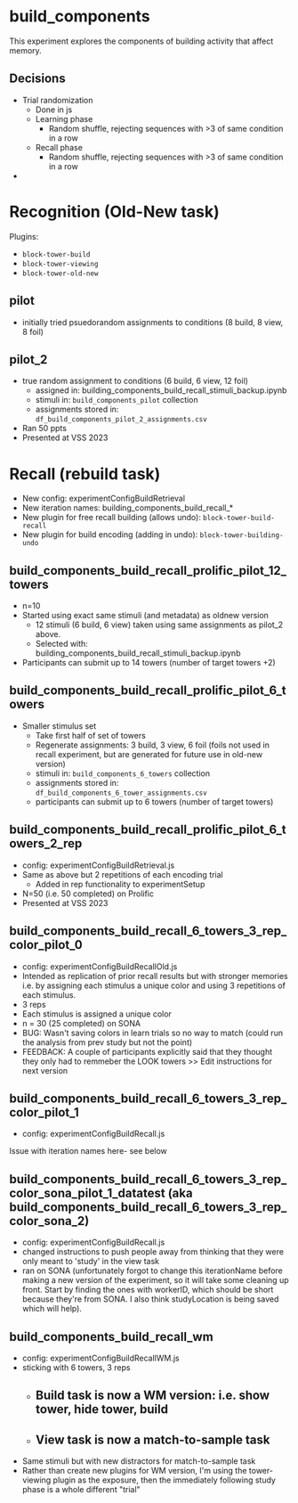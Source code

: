 # build_components

This experiment explores the components of building activity that affect memory.

## Decisions
- Trial randomization
  - Done in js
  - Learning phase
    - Random shuffle, rejecting sequences with >3 of same condition in a row
  - Recall phase
    - Random shuffle, rejecting sequences with >3 of same condition in a row
- 



# Recognition (Old-New task)

Plugins:
- `block-tower-build`
- `block-tower-viewing`
- `block-tower-old-new`

## pilot
- initially tried psuedorandom assignments to conditions (8 build, 8 view, 8 foil)

## pilot_2
- true random assignment to conditions (6 build, 6 view, 12 foil)
  - assigned in: building_components_build_recall_stimuli_backup.ipynb
  - stimuli in: `build_components_pilot` collection
  - assignments stored in: `df_build_components_pilot_2_assignments.csv`
- Ran 50 ppts
- Presented at VSS 2023


# Recall (rebuild task)

- New config: experimentConfigBuildRetrieval
- New iteration names: building_components_build_recall_*
- New plugin for free recall building (allows undo): `block-tower-build-recall`
- New plugin for build encoding (adding in undo): `block-tower-building-undo`

## build_components_build_recall_prolific_pilot_12_towers
- n=10
- Started using exact same stimuli (and metadata) as oldnew version
  - 12 stimuli (6 build, 6 view) taken using same assignments as pilot_2 above.
  - Selected with: building_components_build_recall_stimuli_backup.ipynb
- Participants can submit up to 14 towers (number of target towers +2)


## build_components_build_recall_prolific_pilot_6_towers
- Smaller stimulus set
  - Take first half of set of towers
  - Regenerate assignments: 3 build, 3 view, 6 foil (foils not used in recall experiment, but are generated for future use in old-new version)
  - stimuli in: `build_components_6_towers` collection
  - assignments stored in: `df_build_components_6_tower_assignments.csv`
  - participants can submit up to 6 towers (number of target towers)


## build_components_build_recall_prolific_pilot_6_towers_2_rep
- config: experimentConfigBuildRetrieval.js
- Same as above but 2 repetitions of each encoding trial
  - Added in rep functionality to experimentSetup
- N=50 (i.e. 50 completed) on Prolific
- Presented at VSS 2023


## build_components_build_recall_6_towers_3_rep_color_pilot_0
- config: experimentConfigBuildRecallOld.js
- Intended as replication of prior recall results but with stronger memories i.e. by assigning each stimulus a unique color and using 3 repetitions of each stimulus.
- 3 reps
- Each stimulus is assigned a unique color
- n = 30 (25 completed) on SONA
- BUG: Wasn't saving colors in learn trials so no way to match (could run the analysis from prev study but not the point)
- FEEDBACK: A couple of participants explicitly said that they thought they only had to remmeber the LOOK towers >> Edit instructions for next version



## build_components_build_recall_6_towers_3_rep_color_pilot_1
- config: experimentConfigBuildRecall.js


Issue with iteration names here- see below
## build_components_build_recall_6_towers_3_rep_color_sona_pilot_1_datatest (aka build_components_build_recall_6_towers_3_rep_color_sona_2)
- config: experimentConfigBuildRecall.js
- changed instructions to push people away from thinking that they were only meant to 'study' in the view task 
- ran on SONA (unfortunately forgot to change this iterationName before making a new version of the experiment, so it will take some cleaning up front. Start by finding the ones with workerID, which should be short because they're from SONA. I also think studyLocation is being saved which will help).


## build_components_build_recall_wm
- config: experimentConfigBuildRecallWM.js
- sticking with 6 towers, 3 reps
  - Build task is now a WM version: i.e. show tower, hide tower, build 
    -   
  - View task is now a match-to-sample task
    - 
- Same stimuli but with new distractors for match-to-sample task
- Rather than create new plugins for WM version, I'm using the tower-viewing plugin as the exposure, then the immediately following study phase is a whole different "trial"
